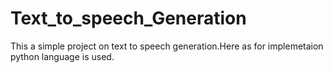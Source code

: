 # Text_to_speech_Generation
This a simple project on text to speech generation.Here as for implemetaion python language is used.
